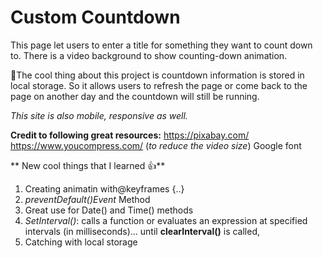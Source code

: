 # Custom Countdown
This page let users to enter a title for something they want to count down to.
There is a video background to show counting-down animation.

🚀The cool thing about this project is countdown information is stored in local storage. So it allows users to refresh the page or come back to the page on another day and the countdown will still be running.

*This site is also mobile, responsive as well.*


**Credit to following great resources:**
https://pixabay.com/
https://www.youcompress.com/ (*to reduce the video size*)
Google font


** New cool things that I learned 👍**

1. Creating animatin with@keyframes {..}
2. *preventDefault()Event* Method
3. Great use for Date() and Time() methods
4. *SetInterval()*: calls a function or evaluates an expression at specified intervals (in milliseconds)... until **clearInterval()** is called,
5. Catching with local storage
